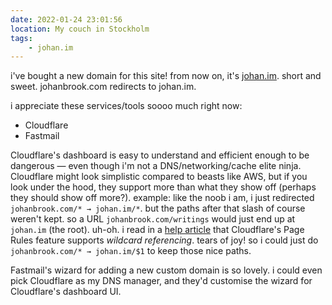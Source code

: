 ```yaml
---
date: 2022-01-24 23:01:56
location: My couch in Stockholm
tags:
    - johan.im
---
```


i've bought a new domain for this site! from now on, it's [johan.im](https://johan.im). short and
sweet. johanbrook.com redirects to johan.im.

i appreciate these services/tools soooo much right now:

- Cloudflare
- Fastmail

Cloudflare's dashboard is easy to understand and efficient enough to be dangerous — even though i'm
not a DNS/networking/cache elite ninja. Cloudflare might look simplistic compared to beasts like
AWS, but if you look under the hood, they support more than what they show off (perhaps they should
show off more?). example: like the noob i am, i just redirected `johanbrook.com/* → johan.im/*`. but
the paths after that slash of course weren't kept. so a URL `johanbrook.com/writings` would just end
up at `johan.im` (the root). uh-oh. i read in a
[help article](https://support.cloudflare.com/hc/en-us/articles/218411427#h_6N5SySNYCjYUUnCKnC1Ea6)
that Cloudflare's Page Rules feature supports _wildcard referencing_. tears of joy! so i could just
do `johanbrook.com/* → johan.im/$1` to keep those nice paths.

Fastmail's wizard for adding a new custom domain is so lovely. i could even pick Cloudflare as my
DNS manager, and they'd customise the wizard for Cloudflare's dashboard UI.
